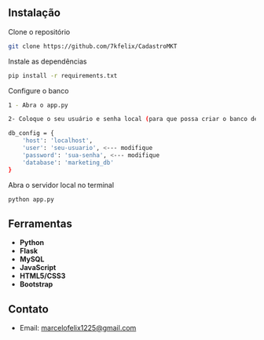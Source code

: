## Instalação
Clone o repositório

```bash
git clone https://github.com/7kfelix/CadastroMKT
```
Instale as dependências

```bash
pip install -r requirements.txt
```

Configure o banco
```bash
1 - Abra o app.py

2- Coloque o seu usuário e senha local (para que possa criar o banco de dados com a função no app.py)

db_config = {
    'host': 'localhost',
    'user': 'seu-usuario', <--- modifique
    'password': 'sua-senha', <--- modifique
    'database': 'marketing_db'
}
```

Abra o servidor local no terminal
```bash
python app.py
```

## Ferramentas
- **Python**
- **Flask**
- **MySQL**
- **JavaScript**
- **HTML5/CSS3**
- **Bootstrap**

## Contato

- Email: marcelofelix1225@gmail.com